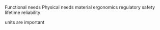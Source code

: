 Functional needs
Physical needs
material
ergonomics
regulatory
safety
lifetime
reliability

units are important
